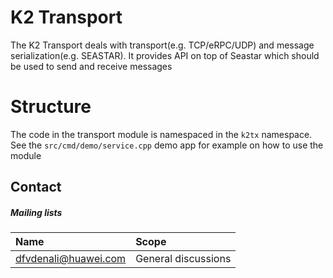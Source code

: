<!--
    (C)opyright Futurewei Technologies Inc, 2019
-->
# K2 Transport
The K2 Transport deals with transport(e.g. TCP/eRPC/UDP) and message serialization(e.g. SEASTAR). It provides API on top of Seastar which should be used to send and receive messages


# Structure
The code in the transport module is namespaced in the `k2tx` namespace. See the `src/cmd/demo/service.cpp` demo app for example on how to use the module

## Contact

##### Mailing lists

| Name                                                                          | Scope                           |
|:------------------------------------------------------------------------------|:--------------------------------|
| [dfvdenali@huawei.com](mailto:dfvdenali@huawei.com)                           | General discussions             |
